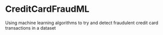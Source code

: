 # CreditCardFraudML
Using machine learning algorithms to try and detect fraudulent credit card transactions in a dataset
